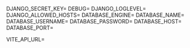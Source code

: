 DJANGO_SECRET_KEY=
DEBUG=
DJANGO_LOGLEVEL=
DJANGO_ALLOWED_HOSTS=
DATABASE_ENGINE=
DATABASE_NAME=
DATABASE_USERNAME=
DATABASE_PASSWORD=
DATABASE_HOST=
DATABASE_PORT=

VITE_API_URL=